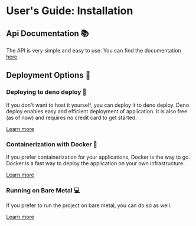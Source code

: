 # User's Guide: Installation

## Api Documentation 📚

The API is very simple and easy to use.
You can find the documentation [here](api.md).

## Deployment Options 🚀

### Deploying to deno deploy 🚀

If you don't want to host it yourself, you can deploy it to deno deploy.
Deno deploy enables easy and efficient deployment of application.
It is also free (as of now) and requires no credit card to get started.

[Learn more](deploy.md)

### Containerization with Docker 🐳

If you prefer containerization for your applications, Docker is the way to go.
Docker is a fast way to deploy the application on your own infrastructure.

[Learn more](docker.md)

### Running on Bare Metal 💻

If you prefer to run the project on bare metal, you can do so as well.

[Learn more](baremetal.md)
